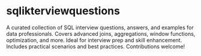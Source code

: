 # sqlikterviewquestions
 A curated collection of SQL interview questions, answers, and examples for data professionals. Covers advanced joins, aggregations, window functions, optimization, and more. Ideal for interview prep and skill enhancement. Includes practical scenarios and best practices. Contributions welcome!
